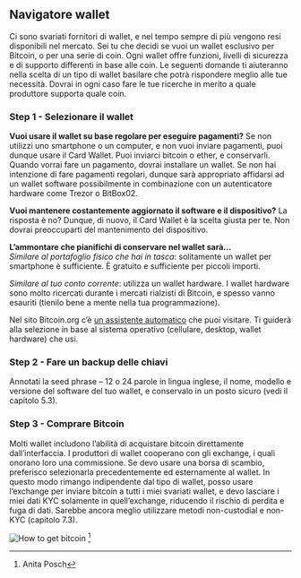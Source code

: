 ## Navigatore wallet
Ci sono svariati fornitori di wallet, e nel tempo sempre di più vengono resi disponibili nel mercato. Sei tu che decidi se vuoi un wallet esclusivo per Bitcoin, o per una serie di coin. Ogni wallet offre funzioni, livelli di sicurezza e di supporto differenti in base alle coin. Le seguenti domande ti aiuteranno nella scelta di un tipo di wallet basilare che potrà rispondere meglio alle tue necessità. Dovrai in ogni caso fare le tue ricerche in merito a quale produttore supporta quale coin.

### Step 1 - Selezionare il wallet
**Vuoi usare il wallet su base regolare per eseguire pagamenti?**
Se non utilizzi uno smartphone o un computer, e non vuoi inviare pagamenti, puoi dunque usare il Card Wallet. Puoi inviarci bitcoin o ether, e conservarli. Quando vorrai fare un pagamento, dovrai installare un wallet. Se non hai intenzione di fare pagamenti regolari, dunque sarà appropriato affidarsi ad un wallet software possibilmente in combinazione con un autenticatore hardware come Trezor o BitBox02.

**Vuoi mantenere costantemente aggiornato il software e il dispositivo?**
La risposta è no? Dunque, di nuovo, il Card Wallet è la scelta giusta per te. Non dovrai preoccuparti del mantenimento del dispositivo.

**L’ammontare che pianifichi di conservare nel wallet sarà...**  
*Similare al portafoglio fisico che hai in tasca*: solitamente un wallet per smartphone è sufficiente. È gratuito e sufficiente per piccoli importi.

*Similare al tuo conto corrente*: utilizza un wallet hardware. I wallet hardware sono molto ricercati durante i mercati rialzisti di Bitcoin, e spesso vanno esauriti (tienilo bene a mente nella tua programmazione).

Nel sito Bitcoin.org c’è [un assistente automatico](https://bitcoin.org/en/choose-your-wallet) che puoi visitare. Ti guiderà alla selezione in base al sistema operativo (cellulare, desktop, wallet hardware) che usi.

### Step 2 - Fare un backup delle chiavi
Annotati la seed phrase – 12 o 24 parole in lingua inglese, il nome, modello e versione del software del tuo wallet, e conservalo in un posto sicuro (vedi il capitolo 5.3).

### Step 3 - Comprare Bitcoin
Molti wallet includono l’abilità di acquistare bitcoin direttamente dall’interfaccia. I produttori di wallet cooperano con gli exchange, i quali onorano loro una commissione. Se devo usare una borsa di scambio, preferisco selezionarla precedentemente ed esternamente al wallet. In questo modo rimango indipendente dal tipo di wallet, posso usare l’exchange per inviare bitcoin a tutti i miei svariati wallet, e devo lasciare i miei dati KYC solamente in quell’exchange, riducendo il rischio di perdita e fuga di dati. Sarebbe ancora meglio utilizzare metodi non-custodial e non-KYC (capitolo 7.3).

![How to get bitcoin](assets/_Buying-methods.png) [^72]

[^72]: Anita Posch
